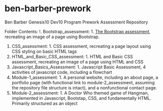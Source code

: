 # ben-barber-prework
Ben Barber Genesis10 Dev10 Program Prework Assessment Repository

Folder Contents:
  !. Bootstrap_assessment:
    1. [The Bootstrap assessment](./Bootstrap_assessment/index.html), recreating an image of a page using Bootstrap.
  1. CSS_assessment:
    1. CSS assessment, recreating a page layout using CSS styling on basic HTML tags
  1. HTML_and_Basic_CSS_assessment:
    1. HTML and Basic CSS assessment, recreating an image of a page using HTML and CSS
  1. Javascript_Basics_Assessment:
    1. Javascript Basic Assessment, 4 activities of javascript code, including a flowchart
  1. Module-1_assessment:
    1. A personal website, including an about page, a portfolio page (with functional link to module-2_assessment, assuming the repository file structure is intact), and a nonfunctional contact page.
  1. Module-2_assessment:
    1. A Doctor Who themed game of Hangman, implemented in Javascript, Bootstap, CSS, and fundamentally HTML. Primarily structured as an object
